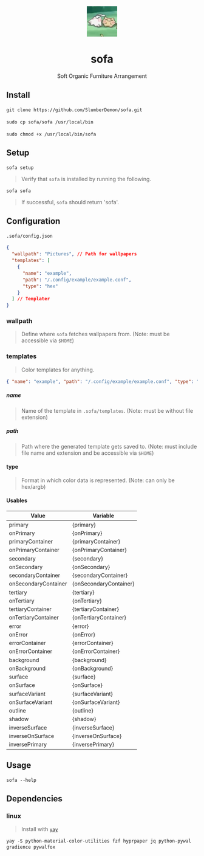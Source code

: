<div align="center">

<img src="sofa.png" width="80">

# sofa

Soft Organic Furniture Arrangement

</div>

## Install

```
git clone https://github.com/SlumberDemon/sofa.git

sudo cp sofa/sofa /usr/local/bin

sudo chmod +x /usr/local/bin/sofa
```

## Setup

```
sofa setup
```

> Verify that `sofa` is installed by running the following.

```
sofa sofa
```

> If successful, `sofa` should return 'sofa'.

## Configuration

`.sofa/config.json`

```json
{
  "wallpath": "Pictures", // Path for wallpapers
  "templates": [
    {
      "name": "example",
      "path": "/.config/example/example.conf",
      "type": "hex"
    }
  ] // Templater
}
```

### wallpath

> Define where `sofa` fetches wallpapers from. (Note: must be accessible via `$HOME`)

### templates

> Color templates for anything.

```json
{ "name": "example", "path": "/.config/example/example.conf", "type": "hex" }
```

##### name

> Name of the template in `.sofa/templates`. (Note: must be without file extension)

##### path

> Path where the generated template gets saved to. (Note: must include file name and extension and be accessible via `$HOME`)

#### type

> Format in which color data is represented. (Note: can only be hex/argb)

#### Usables

| Value                | Variable               |
| -------------------- | ---------------------- |
| primary              | {primary}              |
| onPrimary            | {onPrimary}            |
| primaryContainer     | {primaryContainer}     |
| onPrimaryContainer   | {onPrimaryContainer}   |
| secondary            | {secondary}            |
| onSecondary          | {onSecondary}          |
| secondaryContainer   | {secondaryContainer}   |
| onSecondaryContainer | {onSecondaryContainer} |
| tertiary             | {tertiary}             |
| onTertiary           | {onTertiary}           |
| tertiaryContainer    | {tertiaryContainer}    |
| onTertiaryContainer  | {onTertiaryContainer}  |
| error                | {error}                |
| onError              | {onError}              |
| errorContainer       | {errorContainer}       |
| onErrorContainer     | {onErrorContainer}     |
| background           | {background}           |
| onBackground         | {onBackground}         |
| surface              | {surface}              |
| onSurface            | {onSurface}            |
| surfaceVariant       | {surfaceVariant}       |
| onSurfaceVariant     | {onSurfaceVariant}     |
| outline              | {outline}              |
| shadow               | {shadow}               |
| inverseSurface       | {inverseSurface}       |
| inverseOnSurface     | {inverseOnSurface}     |
| inversePrimary       | {inversePrimary}       |

## Usage

```
sofa --help
```

## Dependencies

### linux

> Install with [`yay`](https://github.com/Jguer/yay)

```
yay -S python-material-color-utilities fzf hyprpaper jq python-pywal gradience pywalfox
```
